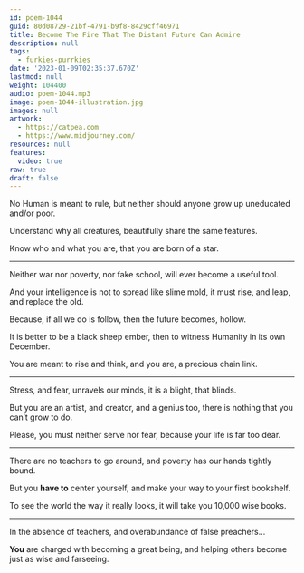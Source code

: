 ```yaml
---
id: poem-1044
guid: 80d08729-21bf-4791-b9f8-8429cff46971
title: Become The Fire That The Distant Future Can Admire
description: null
tags:
  - furkies-purrkies
date: '2023-01-09T02:35:37.670Z'
lastmod: null
weight: 104400
audio: poem-1044.mp3
image: poem-1044-illustration.jpg
images: null
artwork:
  - https://catpea.com
  - https://www.midjourney.com/
resources: null
features:
  video: true
raw: true
draft: false
---
```


No Human is meant to rule,
but neither should anyone grow up uneducated and/or poor.

Understand why all creatures,
beautifully share the same features.

Know who and what you are,
that you are born of a star.

---

Neither war nor poverty, nor fake school,
will ever become a useful tool.

And your intelligence is not to spread like slime mold,
it must rise, and leap, and replace the old.

Because, if all we do is follow,
then the future becomes, hollow.

It is better to be a black sheep ember,
then to witness Humanity in its own December.

You are meant to rise and think,
and you are, a precious chain link.


---

Stress, and fear, unravels our minds,
it is a blight, that blinds.

But you are an artist, and creator, and a genius too,
there is nothing that you can’t grow to do.

Please, you must neither serve nor fear,
because your life is far too dear.

---

There are no teachers to go around,
and poverty has our hands tightly bound.

But you __have to__ center yourself,
and make your way to your first bookshelf.

To see the world the way it really looks,
it will take you 10,000 wise books.

---

In the absence of teachers,
and overabundance of false preachers…

__You__ are charged with becoming a great being,
and helping others become just as wise and farseeing.
